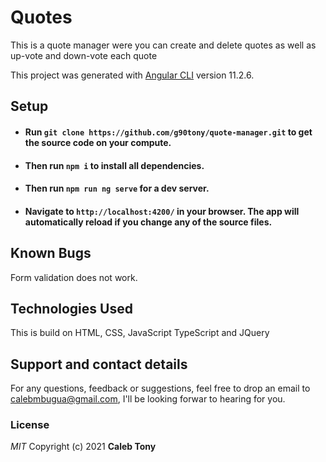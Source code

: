 # Quotes

This is a quote manager were you can create and delete quotes as well as up-vote and down-vote each quote

This project was generated with [Angular CLI](https://github.com/angular/angular-cli) version 11.2.6.

## Setup

- #### Run `git clone https://github.com/g90tony/quote-manager.git` to get the source code on your compute.
- #### Then run `npm i` to install all dependencies.
- #### Then run `npm run ng serve` for a dev server.
- #### Navigate to `http://localhost:4200/` in your browser. The app will automatically reload if you change any of the source files.

## Known Bugs

Form validation does not work.

## Technologies Used

This is build on HTML, CSS, JavaScript TypeScript and JQuery

## Support and contact details

For any questions, feedback or suggestions, feel free to drop an email to calebmbugua@gmail.com, I'll be looking forwar to hearing for you.

### License

_MIT_
Copyright (c) 2021 **Caleb Tony**
